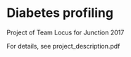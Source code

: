 # Diabetes profiling


Project of Team Locus for Junction 2017

For details, see project_description.pdf

